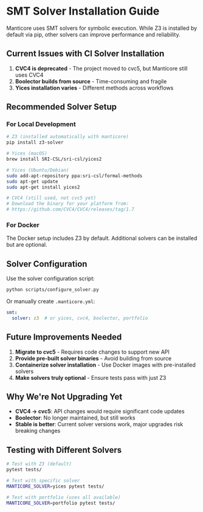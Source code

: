 # SMT Solver Installation Guide

Manticore uses SMT solvers for symbolic execution. While Z3 is installed by default via pip, other solvers can improve performance and reliability.

## Current Issues with CI Solver Installation

1. **CVC4 is deprecated** - The project moved to cvc5, but Manticore still uses CVC4
2. **Boolector builds from source** - Time-consuming and fragile
3. **Yices installation varies** - Different methods across workflows

## Recommended Solver Setup

### For Local Development

```bash
# Z3 (installed automatically with manticore)
pip install z3-solver

# Yices (macOS)
brew install SRI-CSL/sri-csl/yices2

# Yices (Ubuntu/Debian)
sudo add-apt-repository ppa:sri-csl/formal-methods
sudo apt-get update
sudo apt-get install yices2

# CVC4 (still used, not cvc5 yet)
# Download the binary for your platform from:
# https://github.com/CVC4/CVC4/releases/tag/1.7
```

### For Docker

The Docker setup includes Z3 by default. Additional solvers can be installed but are optional.

## Solver Configuration

Use the solver configuration script:
```bash
python scripts/configure_solver.py
```

Or manually create `.manticore.yml`:
```yaml
smt:
  solver: z3  # or yices, cvc4, boolector, portfolio
```

## Future Improvements Needed

1. **Migrate to cvc5** - Requires code changes to support new API
2. **Provide pre-built solver binaries** - Avoid building from source
3. **Containerize solver installation** - Use Docker images with pre-installed solvers
4. **Make solvers truly optional** - Ensure tests pass with just Z3

## Why We're Not Upgrading Yet

- **CVC4 → cvc5**: API changes would require significant code updates
- **Boolector**: No longer maintained, but still works
- **Stable is better**: Current solver versions work, major upgrades risk breaking changes

## Testing with Different Solvers

```bash
# Test with Z3 (default)
pytest tests/

# Test with specific solver
MANTICORE_SOLVER=yices pytest tests/

# Test with portfolio (uses all available)
MANTICORE_SOLVER=portfolio pytest tests/
```
